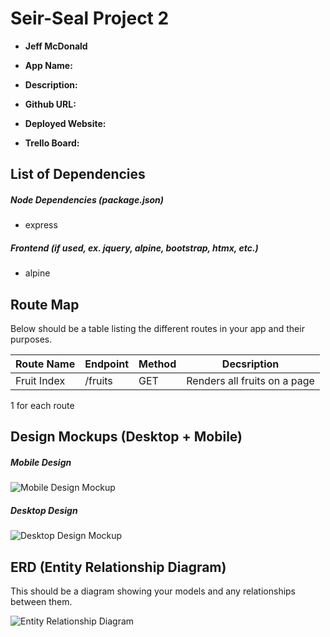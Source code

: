 
# Seir-Seal Project 2

- **Jeff McDonald**

- **App Name:**
- **Description:**
- **Github URL:**
- **Deployed Website:**
- **Trello Board:**

## List of Dependencies

##### Node Dependencies (package.json)

- express

##### Frontend (if used, ex. jquery, alpine, bootstrap, htmx, etc.)

- alpine

## Route Map

Below should be a table listing the different routes in your app and their purposes.


| Route Name | Endpoint | Method | Decsription |
|------------|----------|--------|-------------|
|Fruit Index | /fruits  | GET    | Renders all fruits on a page|

1 for each route


## Design Mockups (Desktop + Mobile)

##### Mobile Design

![Mobile Design Mockup](./url-to-picture.jpg)

##### Desktop Design

![Desktop Design Mockup](./url-to-picture.jpg)

## ERD (Entity Relationship Diagram)

This should be a diagram showing your models and any relationships between them.

![Entity Relationship Diagram](./url-to-picture.jpg)
